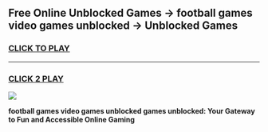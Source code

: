 
## Free Online Unblocked Games → football games video games unblocked → Unblocked Games
<h3>
<a href="https://premium.freeplayer.one?title=football_games_video_games_unblocked&ref=21F">CLICK TO PLAY</a></h3>
<hr>

<h3>
<a href="https://premium.freeplayer.one?title=football_games_video_games_unblocked&ref=21F">CLICK 2 PLAY</a>
  
</h3>

<a href="https://premium.freeplayer.one?title=football_games_video_games_unblocked&ref=21F/"><img src="https://clearcache.store/games.png"></a>


**football games video games unblocked games unblocked: Your Gateway to Fun and Accessible Online Gaming**
